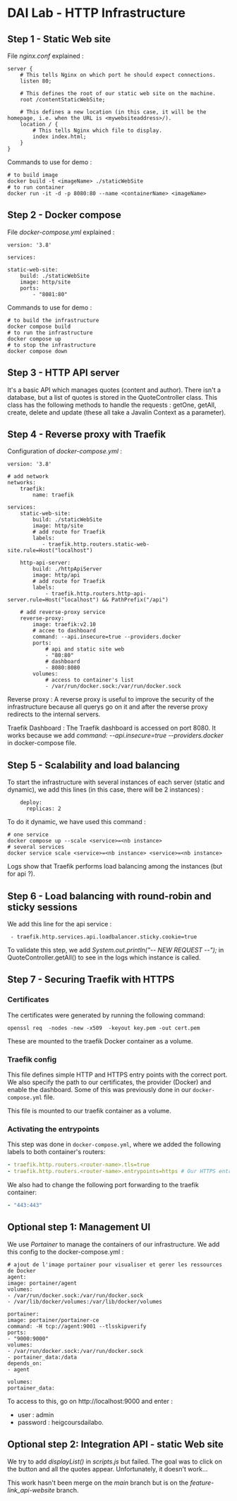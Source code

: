 # DAI Lab - HTTP Infrastructure

## Step 1 - Static Web site

File *nginx.conf* explained :
```
server {
    # This tells Nginx on which port he should expect connections.
    listen 80;

    # This defines the root of our static web site on the machine.
    root /contentStaticWebSite;

    # This defines a new location (in this case, it will be the homepage, i.e. when the URL is <mywebsiteaddress>/).
    location / {
        # This tells Nginx which file to display.
        index index.html;
    }
}
```

Commands to use for demo :
```
# to build image
docker build -t <imageName> ./staticWebSite
# to run container
docker run -it -d -p 8080:80 --name <containerName> <imageName>
```

## Step 2 - Docker compose

File *docker-compose.yml* explained :
```
version: '3.8'

services:

static-web-site:
    build: ./staticWebSite
    image: http/site
    ports:
        - "8081:80"
```

Commands to use for demo :
```
# to build the infrastructure
docker compose build
# to run the infrastructure
docker compose up
# to stop the infrastructure
docker compose down
```


## Step 3 - HTTP API server

It's a basic API which manages quotes (content and author).
There isn't a database, but a list of quotes is stored in the QuoteController class.
This class has the following methods to handle the requests : getOne, getAll, create, delete and update (these all take a Javalin Context as a parameter).


## Step 4 - Reverse proxy with Traefik

Configuration of *docker-compose.yml* :
```
version: '3.8'

# add network
networks:
    traefik:
        name: traefik

services:
    static-web-site:
        build: ./staticWebSite
        image: http/site
        # add route for Traefik
        labels:
           - traefik.http.routers.static-web-site.rule=Host("localhost")

    http-api-server:
        build: ./httpApiServer
        image: http/api
        # add route for Traefik
        labels:
            - traefik.http.routers.http-api-server.rule=Host("localhost") && PathPrefix("/api")

    # add reverse-proxy service
    reverse-proxy:
        image: traefik:v2.10
        # accee to dashboard
        command: --api.insecure=true --providers.docker
        ports:
            # api and static site web
            - "80:80"
            # dashboard
            - 8080:8080
        volumes:
            # access to container's list
            - /var/run/docker.sock:/var/run/docker.sock
```

Reverse proxy :
A reverse proxy is useful to improve the security of the infrastructure because all querys go on it and after the reverse proxy redirects to the internal servers.

Traefik Dashboard :
The Traefik dashboard is accessed on port 8080. It works because we add *command: --api.insecure=true --providers.docker* in docker-compose file.

## Step 5 - Scalability and load balancing

To start the infrastructure with several instances of each server (static and dynamic), we add this lines (in this case, there will be 2 instances) :
```
    deploy:
      replicas: 2
```
To do it dynamic, we have used this command :
```
# one service
docker compose up --scale <service>=<nb instance>
# several services
docker service scale <service>=<nb instance> <service>=<nb instance>
```
Logs show that Traefik performs load balancing among the instances (but for api ?).

## Step 6 - Load balancing with round-robin and sticky sessions

We add this line for the api service :
```
 - traefik.http.services.api.loadbalancer.sticky.cookie=true
```

To validate this step, we add *System.out.println("-- NEW REQUEST --");* in QuoteController.getAll() to see in the logs which instance is called.

## Step 7 - Securing Traefik with HTTPS

### Certificates

The certificates were generated by running the following command: 

```
openssl req  -nodes -new -x509  -keyout key.pem -out cert.pem
```

These are mounted to the traefik Docker container as a volume.

### Traefik config

This file defines simple HTTP and HTTPS entry points with the correct port.
We also specify the path to our certificates, the provider (Docker) and 
enable the dashboard. Some of this was previously done in our `docker-compose.yml` file.

This file is mounted to our traefik container as a volume. 

### Activating the entrypoints

This step was done in `docker-compose.yml`, where we added the following 
labels to both container's routers: 
```yaml
- traefik.http.routers.<router-name>.tls=true
- traefik.http.routers.<router-name>.entrypoints=https # Our HTTPS entrypoint is named https
```

We also had to change the following port forwarding to the traefik container: 
```yaml
- "443:443"
```

## Optional step 1: Management UI

We use *Portainer* to manage the containers of our infrastructure. We add this config to the docker-compose.yml :

```
# ajout de l'image portainer pour visualiser et gerer les ressources de Docker
agent:
image: portainer/agent
volumes:
- /var/run/docker.sock:/var/run/docker.sock
- /var/lib/docker/volumes:/var/lib/docker/volumes

portainer:
image: portainer/portainer-ce
command: -H tcp://agent:9001 --tlsskipverify
ports:
- "9000:9000"
volumes:
- /var/run/docker.sock:/var/run/docker.sock
- portainer_data:/data
depends_on:
- agent

volumes:
portainer_data:
```

To access to this, go on http://localhost:9000 and enter :
    
 - user : admin
 - password : heigcoursdailabo.

## Optional step 2: Integration API - static Web site

We try to add *displayList()* in *scripts.js* but failed. The goal was to click on the button and all the quotes appear. Unfortunately, it doesn't work...

This work hasn't been merge on the *main* branch but is on the *feature-link_api-website* branch.